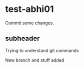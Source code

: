 # test-abhi01

Commit some changes.
## subheader

Trying to understand git commands

New branch and stuff added
